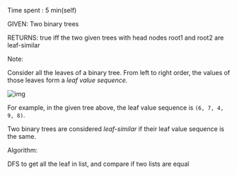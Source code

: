 Time spent :  5 min(self)

GIVEN: Two binary trees

RETURNS: true iff the two given trees with head nodes root1 and root2 are leaf-similar 

Note:

Consider all the leaves of a binary tree.  From left to right order, the values of those leaves form a *leaf value sequence.*

![img](https://s3-lc-upload.s3.amazonaws.com/uploads/2018/07/16/tree.png)

For example, in the given tree above, the leaf value sequence is `(6, 7, 4, 9, 8)`.

Two binary trees are considered *leaf-similar* if their leaf value sequence is the same.



Algorithm:

DFS to get all the leaf in list, and compare if two lists are equal